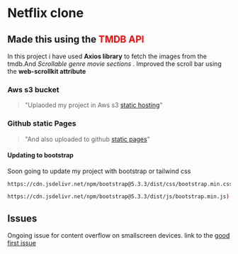 <h1>Netflix clone</h1>
 <h2>Made this using the <span style="color: red">TMDB API</span></h2>

In this project i have used **Axios library** to fetch the images from the tmdb.And *Scrollable genre movie sections* .
Improved the scroll bar using the <strong>web-scrollkit attribute</strong>

<h3>Aws s3 bucket</h3>

> "Uplaoded my project in Aws s3 [static hosting](https://netflixclone09.s3.eu-north-1.amazonaws.com/netflixclone09/index.html)"

<h3>Github static Pages</h3>

> "And also uploaded to github [static pages](https://abhishekjupalli-1409.github.io/Netflixclone2/)"

 #### Updating to bootstrap

 Soon going to update my project with bootstrap or tailwind css

 ```
 https://cdn.jsdelivr.net/npm/bootstrap@5.3.3/dist/css/bootstrap.min.css
 ```
 ```sh
https://cdn.jsdelivr.net/npm/bootstrap@5.3.3/dist/js/bootstrap.min.js)
 ```

## Issues

Ongoing issue for content overflow on smallscreen devices.
link to the [good first issue](https://github.com/AbhishekJupalli-1409/Netflixclone2/issues/1)
